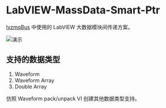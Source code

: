 # LabVIEW-MassData-Smart-Ptr

[lvzmqBus](https://gitee.com/nevstop/lvZmqBus) 中使用的 LabVIEW 大数据模块间传递方案。

![演示](https://images.gitee.com/uploads/images/2018/0822/160223_0fcbcbd3_136753.png "屏幕截图.png")

## 支持的数据类型
 1. Waveform 
 2. Waveform Array
 3. Double Array
 
 仿照 Waveform pack/unpack VI 创建其他数据类型支持。
